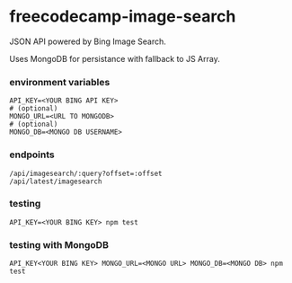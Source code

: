 # freecodecamp-image-search
JSON API powered by Bing Image Search.

Uses MongoDB for persistance with fallback to JS Array.

### environment variables
```shell
API_KEY=<YOUR BING API KEY>
# (optional)
MONGO_URL=<URL TO MONGODB>
# (optional) 
MONGO_DB=<MONGO DB USERNAME>
```

### endpoints
```
/api/imagesearch/:query?offset=:offset
/api/latest/imagesearch
```

### testing
```shell
API_KEY=<YOUR BING KEY> npm test
```

### testing with MongoDB
```shell
API_KEY<YOUR BING KEY> MONGO_URL=<MONGO URL> MONGO_DB=<MONGO DB> npm test
```